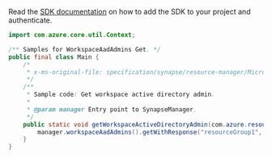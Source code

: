 Read the [SDK documentation](https://github.com/Azure/azure-sdk-for-java/blob/azure-resourcemanager-synapse_1.0.0-beta.2/sdk/synapse/azure-resourcemanager-synapse/README.md) on how to add the SDK to your project and authenticate.

```java
import com.azure.core.util.Context;

/** Samples for WorkspaceAadAdmins Get. */
public final class Main {
    /*
     * x-ms-original-file: specification/synapse/resource-manager/Microsoft.Synapse/stable/2021-06-01/examples/GetWorkspaceAadAdmin.json
     */
    /**
     * Sample code: Get workspace active directory admin.
     *
     * @param manager Entry point to SynapseManager.
     */
    public static void getWorkspaceActiveDirectoryAdmin(com.azure.resourcemanager.synapse.SynapseManager manager) {
        manager.workspaceAadAdmins().getWithResponse("resourceGroup1", "workspace1", Context.NONE);
    }
}
```
